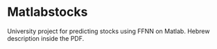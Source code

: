 # Matlabstocks
University project for predicting stocks using FFNN on Matlab.
Hebrew description inside the PDF.
